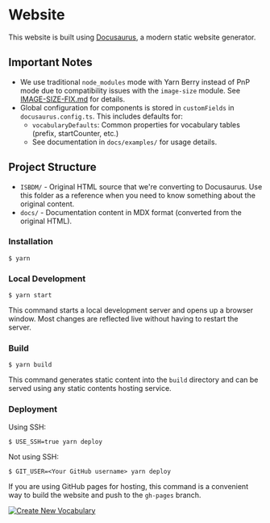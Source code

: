 # Website

This website is built using [Docusaurus](https://docusaurus.io/), a modern static website generator.

## Important Notes

- We use traditional `node_modules` mode with Yarn Berry instead of PnP mode due to compatibility issues with the `image-size` module. See [IMAGE-SIZE-FIX.md](./IMAGE-SIZE-FIX.md) for details.
- Global configuration for components is stored in `customFields` in `docusaurus.config.ts`. This includes defaults for:
  - `vocabularyDefaults`: Common properties for vocabulary tables (prefix, startCounter, etc.)
  - See documentation in `docs/examples/` for usage details.

## Project Structure

- `ISBDM/` - Original HTML source that we're converting to Docusaurus. Use this folder as a reference when you need to know something about the original content.
- `docs/` - Documentation content in MDX format (converted from the original HTML).

### Installation

```
$ yarn
```

### Local Development

```
$ yarn start
```

This command starts a local development server and opens up a browser window. Most changes are reflected live without having to restart the server.

### Build

```
$ yarn build
```

This command generates static content into the `build` directory and can be served using any static contents hosting service.

### Deployment

Using SSH:

```
$ USE_SSH=true yarn deploy
```

Not using SSH:

```
$ GIT_USER=<Your GitHub username> yarn deploy
```

If you are using GitHub pages for hosting, this command is a convenient way to build the website and push to the `gh-pages` branch.

[![Create New Vocabulary](https://img.shields.io/badge/Create-New%20Vocabulary-blue.svg)](https://github.com/YOUR_ORG/ISBDM/actions/workflows/create-vocabulary-sheet.yml)
